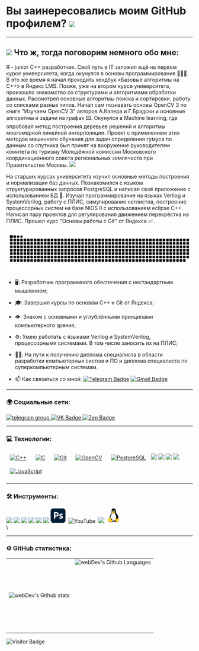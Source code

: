 
# Вы заинересовались моим GitHub профилем? <img src="https://media.giphy.com/media/v1.Y2lkPTc5MGI3NjExajdmb2tlaXpuNmt4NzR6eGJzaWtheGxqd2NodnB2bDB5eG04MTV3dyZlcD12MV9pbnRlcm5hbF9naWZfYnlfaWQmY3Q9Zw/TPl5N4Ci49ZQY/giphy.gif" width="40px">

---

## <img src="https://media.giphy.com/media/v1.Y2lkPTc5MGI3NjExc3FvNW5wZWp1ZW5lZDR4eTRiYno0ZnhuYTcwMm15dzMzNTJvZGZpMiZlcD12MV9pbnRlcm5hbF9naWZfYnlfaWQmY3Q9Zw/IoP0PvbbSWGAM/giphy.gif" width="40px"> Что ж, тогда поговорим немного обо мне:

Я - junior С++ разработчик. Свой путь в IT заложил ещё на первом курсе университета, когда окунулся в основы программирования 🧑🏻‍💻. В это же время я начал проходить хендбук «Базовые алгоритмы на С++» в Яндекс LMS. Позже, уже на втором курсе университета, произошло знакомство со структурами и алгоритмами обработки данных. Рассмотрел основные алгоритмы поиска и сортировки. работу со списками разных типов. Начал сам познавать основы OpenCV 3 по книге "Изучаем OpenCV 3" авторов А.Кэлера и Г.Брэдски и основные алгоритмы и задачи на графах ⌨️. Окунулся в Machine learning, где опробовал метод построения деревьев решений и алгоритмы многомерной линейной интерполяции. Проект с применением этих методов машинного обучения для задач определения гумуса по данным со спутника был принят на вооружение руководителем комитета по туризму Молодёжной комиссии Московского координационного совета региональных землячеств при Правительстве Москвы. <img src="https://media.giphy.com/media/v1.Y2lkPTc5MGI3NjExcWtmZDB6bzM1aDc2MWdhOGRoYmtkZ2M2YWVjMWlhbjV1czAwdGZ1bCZlcD12MV9pbnRlcm5hbF9naWZfYnlfaWQmY3Q9Zw/Sb7bYCW0DzoncUJU7S/giphy.gif" width="40px"> 

На старших курсах университета изучил основные методы построения и нормализации баз данных. Познакомился с языком структурированных запросов PostgreSQL и написал своё приложение с использованием БД 🔑. Изучал программирование на языках Verilog и SystemVerilog, работу с ПЛИС, симулирование нетлистов, построение процессорных систем на базе NIOS II с использованием eclipse C++. Написал пару проектов для регулирования движением перекрёстка на ПЛИС. Прошел курс "Основы работы с Git" от Яндекса 📈.

<p align="center">
 <img width="800" src="https://raw.githubusercontent.com/platane/snk/output/github-contribution-grid-snake-dark.svg" alt="snake"/>
</p>

- 🖥: Разработчик программного обеспечения с нестандартным мышлением;
  
- 🎓: Завершил курсы по основам C++ и Git от Яндекса;

- 👁️: Знаком с основными и углублёнными принципами компьютерного зрения;

- ⚙️: Умею работать с языками Verilog и SystemVerilog, процессорными системами. В том числе заносить их на ПЛИС;

- 👨‍🎓: На пути к получению диплома специалиста в области разработки компьютерных систем и ПО и диплома специалиста по суперкомпьютерным системам.

- :mailbox: Как связаться со мной: [![Telegram Badge](https://img.shields.io/badge/-Wurgerrr-blue?style=flat&logo=Telegram&logoColor=white)](https://t.me/Wurgerrr) [![Gmail Badge](https://img.shields.io/badge/-Gmail-red?style=flat&logo=Gmail&logoColor=white)](mailto:wdgwdg9@gmail.com)

---

### 🌍 Социальные сети:

  <div id="badges">
    <a href="https://t.me/Wurgerrr" target="_blank">
      <img src="https://cdn-icons-png.flaticon.com/512/2111/2111646.png" width="40" height="40" alt="telegram group" />
    </a>
    <a href="https://vk.com/operupolnamochennuy" target="_blank">
      <img src="https://cdn-icons-png.flaticon.com/512/145/145813.png" width="40" height="40" alt="VK Badge"/>
    </a>
    <a href="https://dzen.ru/MyWurger" target="_blank">
      <img src="https://upload.wikimedia.org/wikipedia/commons/thumb/a/ab/Yandex_Zen_logo_icon.svg/1024px-Yandex_Zen_logo_icon.svg.png" width="40" height="40" alt="Zen Badge"/>
    </a>
  </div>

---

### 💻 Технологии:

<div>
<a href="https://www.cplusplus.com/" target="_blank"><img style="margin: 10px" src="https://profilinator.rishav.dev/skills-assets/cplusplus-original.svg" alt="C++" height="50" /></a>  
<a href="https://www.cprogramming.com/" target="_blank"><img style="margin: 10px" src="https://profilinator.rishav.dev/skills-assets/c-original.svg" alt="C" height="50" /></a>  
<a href="https://github.com/" target="_blank"><img style="margin: 10px" src="https://profilinator.rishav.dev/skills-assets/git-scm-icon.svg" alt="Git" height="50" /></a>  
<a href="https://opencv.org/" target="_blank"><img style="margin: 10px" src="https://profilinator.rishav.dev/skills-assets/opencv-icon.svg" alt="OpenCV" height="50" /></a>
<a href="https://www.postgresql.org/" target="_blank"><img style="margin: 10px" src="https://profilinator.rishav.dev/skills-assets/postgresql-original-wordmark.svg" alt="PostgreSQL" height="50" /></a>
<img src="https://upload.wikimedia.org/wikipedia/en/c/cb/Icarus_Verilog_logo2.png" width="50px"> 
<img src="https://www.svgrepo.com/show/374115/systemverilog.svg" width="50px"> 
<img src="https://assets-global.website-files.com/6047a9e35e5dc54ac86ddd90/638a61921edcd6b61220a23a_XrbJ07KiqWOBrxBtkJGoAUdyjwynYp-eC0MPmL1RoQU.png" width="50px"> 
<img src="https://upload.wikimedia.org/wikipedia/commons/0/0b/Qt_logo_2016.svg" width="50px"> 
<a href="https://www.javascript.com/" target="_blank"><img style="margin: 10px" src="https://profilinator.rishav.dev/skills-assets/javascript-original.svg" alt="JavaScript" height="50" /></a>  
</div>

</td><td valign="top" width="33%">

---

### 🛠 Инструменты:

<div>
  <img src="https://1000logos.net/wp-content/uploads/2023/04/Visual-Studio-logo-768x432.png" width="70px"> 
  <img src="https://upload.wikimedia.org/wikipedia/commons/thumb/9/9a/Visual_Studio_Code_1.35_icon.svg/768px-Visual_Studio_Code_1.35_icon.svg.png" width="40px">
  <img src="https://upload.wikimedia.org/wikipedia/commons/thumb/b/b5/DBeaver_logo.svg/384px-DBeaver_logo.svg.png" width="40px"> 
  <img src="https://cdn.worldvectorlogo.com/logos/quartus.svg" width="40px"> 
  <img src="https://e7.pngegg.com/pngimages/594/306/png-clipart-qt-creator-computer-icons-others-text-logo.png" width="47px"> 
  <img src="https://www.scaler.com/topics/stories/what-is-git-bash-and-how-do-you-use-it/assets/3.png" width="40px"> 
  <img src="https://github.com/devicons/devicon/blob/master/icons/photoshop/photoshop-plain.svg" title="photoshop" alt="photoshop" width="40" height="40"/>&nbsp;
  <img src="https://upload.wikimedia.org/wikipedia/commons/9/9e/YouTube_Logo_%282013-2017%29.svg" title="YouTube" alt="YouTube" width="40" height="40"/>&nbsp;
  <img src="https://upload.wikimedia.org/wikipedia/commons/thumb/8/87/Windows_logo_-_2021.svg/768px-Windows_logo_-_2021.svg.png" width="40px"> 
  <img src="https://github.com/devicons/devicon/blob/master/icons/linux/linux-original.svg" title="linux" alt="linux" width="40" height="40"/>&nbsp;
</div>\

---

### ⚙️ GitHub статистика:

<table>
  <tr>
    <td>
      <img align="left" src="http://github-readme-streak-stats.herokuapp.com?user=MyWurger&theme=dark&background=000000" alt="webDev's Github stats" />
    </td>
    <td>
      <img height="195px" align="right" alt="webDev's Github Languages" src="https://github-readme-stats-sigma-five.vercel.app/api/top-langs/?username=MyWurger&layout=compact&theme=vision-friendly-dark" />
    </td>
  </tr>
</table>

![Visitor Badge](https://visitor-badge.laobi.icu/badge?page_id=MyWurger)
